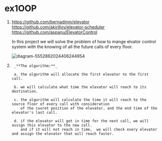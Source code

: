 # ex1OOP
1.
    https://github.com/bernadinm/elevator 
    https://github.com/akirillov/elevator-scheduler 
    https://github.com/aspanu/ElevatorControl 
    
    In this project we will solve the problem of how to mange elvator control system with the knowing of all the future calls of every floor.
    
    ![diagram-5552862024406244954](https://user-images.githubusercontent.com/43110158/142610520-abcef666-65af-483c-ae68-61f9bbe23e3a.png)

	
2.	
		_**The algorithm:**_
		
		a. the algorithm will allocate the first elevator to the first call.
		
		b. we will calculate what time the elevator will reach to its destination.
		
		c. the algorithm will calculate the time it will reach to the source floor of every call with consideration
		   of the cuuret position of the elevator, and the end time of the elevator's last call.
		   
		d. if the elevator will get in time for the next call, we will assign this elevator to the new call.
		   and if it will not reach in time,  we will check every elevator and assign the elevator that will reach faster.
		
		
